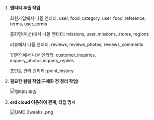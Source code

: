 1. **엔티티 추출 작업**

   회원가입에서 나올 엔티티: user, food_category, user_food_reference, terms, user_terms

   홈화면(미션)에서 나올 엔티티: missions, user_missions, stores, regions

   리뷰에서 나올 엔티티: reviews, reviews_photos, reviews_comments

   1:1문의에서 나올 엔티티: customer_inquiries, inquery_photos,inquery_replies

   포인트 관리 엔티티: point_history

2. **필요한 컬럼 작업(구체화 전 정리 작업)**

    ![엔티티 추출](https://github.com/user-attachments/assets/3ad0fd82-2023-42ca-a1e2-dc6ae3ec86f5)
3. **erd cloud 이용하여 관계, 타입 명시**

   ![UMC 0weeks .png](https://github.com/user-attachments/assets/455e2ada-699b-4222-a041-1297ed6b4d20)
    